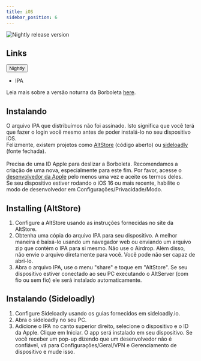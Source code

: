```yaml
---
title: iOS
sidebar_position: 6
---
```


![Nightly release version](https://img.shields.io/badge/dynamic/yaml?color=f7d28c\&label=Nightly\&query=%24.version\&url=https%3A%2F%2Fraw.githubusercontent.com%2FLinwoodDev%2Fbutterfly%2Fnightly%2Fapp%2Fpubspec.yaml\&style=for-the-badge)

## Links

<div className="dropdown dropdown--hoverable margin--sm">
  <button className="button button--outline button--danger button--lg">Nightly</button>
  <ul className="dropdown__menu">
    <li>
      <DownloadButton className="dropdown__link" href="https://github.com/LinwoodDev/butterfly/releases/download/nightly/linwood-butterfly-ios.ipa">
        IPA
      </DownloadButton>
    </li>
  </ul>
</div>

Leia mais sobre a versão noturna da Borboleta [here](/nightly).

## Instalando

O arquivo IPA que distribuímos não foi assinado. Isto significa que você terá que fazer o login você mesmo antes de poder instalá-lo no seu dispositivo iOS. \
Felizmente, existem projetos como [AltStore](https://altstore.io) (código aberto) ou [sideloadly](https://sideloadly.io) (fonte fechada). \
\
Precisa de uma ID Apple para deslizar a Borboleta. Recomendamos a criação de uma nova, especialmente para este fim. Por favor, acesse o [desenvolvedor da Apple](https://developer.apple.com) pelo menos uma vez e aceite os termos deles.
\
Se seu dispositivo estiver rodando o iOS 16 ou mais recente, habilite o modo de desenvolvedor em Configurações/Privacidade/Modo.

## Installing (AltStore)

1. Configure a AltStore usando as instruções fornecidas no site da AltStore.
2. Obtenha uma cópia do arquivo IPA para seu dispositivo. A melhor maneira é baixá-lo usando um navegador web ou enviando um arquivo zip que contém o IPA para si mesmo. Não use o Airdrop. Além disso, não envie o arquivo diretamente para você. Você pode não ser capaz de abri-lo.
3. Abra o arquivo IPA, use o menu "share" e toque em "AltStore". Se seu dispositivo estiver conectado ao seu PC executando o AltServer (com fio ou sem fio) ele será instalado automaticamente.

## Instalando (Sideloadly)

1. Configure Sideloadly usando os guias fornecidos em sideloadly.io.
2. Abra o sideloadly no seu PC.
3. Adicione o IPA no canto superior direito, selecione o dispositivo e o ID da Apple. Clique em Iniciar. O app será instalado em seu dispositivo.
   Se você receber um pop-up dizendo que um desenvolvedor não é confiável, vá para Configurações/Geral/VPN e Gerenciamento de dispositivo e mude isso.
